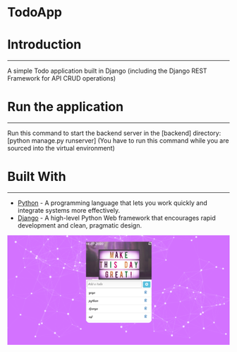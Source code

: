 # TodoApp
<h1>Introduction</h1>
<hr>
<p>A simple Todo application built in Django (including the Django REST Framework for API CRUD operations)</p>
<h1>Run the application</h1>
<hr>
<p>Run this command to start the backend server in the [backend] directory: [python manage.py runserver] (You have to run this command while you are sourced into the virtual environment)</p>
<h1>Built With</h1>
<hr>
<p><ul>
  <li><a href="https://www.python.org/">Python</a> - A programming language that lets you work quickly and integrate systems more effectively.</li>
  <li><a href="http://djangoproject.org/">Django</a> - A high-level Python Web framework that encourages rapid development and clean, pragmatic design.</li>
</ul></p>
<img src="todolist.png">


